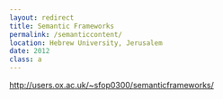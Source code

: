 ```yaml
---
layout: redirect
title: Semantic Frameworks
permalink: /semanticcontent/
location: Hebrew University, Jerusalem
date: 2012
class: a
---
```

http://users.ox.ac.uk/~sfop0300/semanticframeworks/
